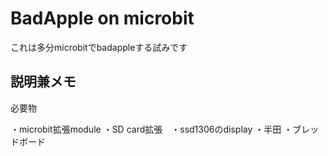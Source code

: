 # BadApple on microbit
これは多分microbitでbadappleする試みです

## 説明兼メモ
必要物

・microbit拡張module ・SD card拡張　・ssd1306のdisplay ・半田 ・ブレッドボード
